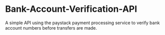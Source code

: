 # Bank-Account-Verification-API
A simple API using the paystack payment processing service to verify bank account numbers before transfers are made.
